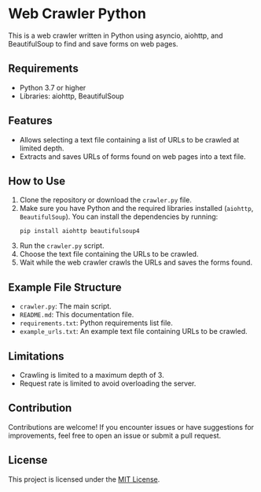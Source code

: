 # Web Crawler Python
This is a web crawler written in Python using asyncio, aiohttp, and BeautifulSoup to find and save forms on web pages.

## Requirements
- Python 3.7 or higher
- Libraries: aiohttp, BeautifulSoup

## Features
- Allows selecting a text file containing a list of URLs to be crawled at limited depth.
- Extracts and saves URLs of forms found on web pages into a text file.

## How to Use
1. Clone the repository or download the `crawler.py` file.
2. Make sure you have Python and the required libraries installed (`aiohttp`, `BeautifulSoup`). You can install the dependencies by running:
    ```
    pip install aiohttp beautifulsoup4
    ```
3. Run the `crawler.py` script.
4. Choose the text file containing the URLs to be crawled.
5. Wait while the web crawler crawls the URLs and saves the forms found.

## Example File Structure
- `crawler.py`: The main script.
- `README.md`: This documentation file.
- `requirements.txt`: Python requirements list file.
- `example_urls.txt`: An example text file containing URLs to be crawled.

## Limitations
- Crawling is limited to a maximum depth of 3.
- Request rate is limited to avoid overloading the server.

## Contribution
Contributions are welcome! If you encounter issues or have suggestions for improvements, feel free to open an issue or submit a pull request.

## License
This project is licensed under the [MIT License](LICENSE).
